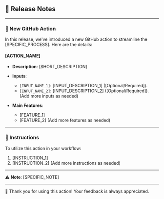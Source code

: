 ## 🚀 Release Notes

---

### 🎉 New GitHub Action

In this release, we've introduced a new GitHub action to streamline the [SPECIFIC_PROCESS]. Here are the details:

#### **[ACTION_NAME]**

- **Description**: [SHORT_DESCRIPTION]
- **Inputs**:
  - `[INPUT_NAME_1]`: [INPUT_DESCRIPTION_1] ([Optional/Required]).
  - `[INPUT_NAME_2]`: [INPUT_DESCRIPTION_2] ([Optional/Required]).
  (Add more inputs as needed)
  
- **Main Features**:
  - [FEATURE_1]
  - [FEATURE_2]
  (Add more features as needed)

---

### 🔧 Instructions

To utilize this action in your workflow:

1. [INSTRUCTION_1]
2. [INSTRUCTION_2]
(Add more instructions as needed)

---

⚠️ **Note**: [SPECIFIC_NOTE]

---

🙏 Thank you for using this action! Your feedback is always appreciated.
